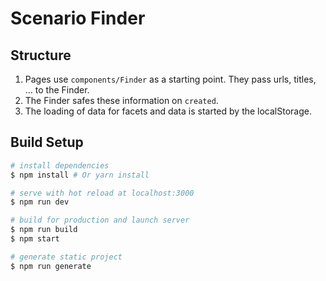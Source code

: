 # Scenario Finder

## Structure
1. Pages use `components/Finder` as a starting point. They pass urls, titles, … to the Finder.
2. The Finder safes these information on `created`.
3. The loading of data for facets and data is started by the localStorage.

## Build Setup

``` bash
# install dependencies
$ npm install # Or yarn install

# serve with hot reload at localhost:3000
$ npm run dev

# build for production and launch server
$ npm run build
$ npm start

# generate static project
$ npm run generate
```
